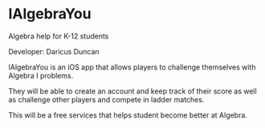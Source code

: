 # IAlgebraYou
Algebra help for K-12 students

Developer: Daricus Duncan

IAlgebraYou is an iOS app that allows players to challenge themselves with Algebra I problems. 

They will be able to create an account and keep track of their score as well as challenge other
players and compete in ladder matches. 

This will be a free services that helps student become better at Algebra.
